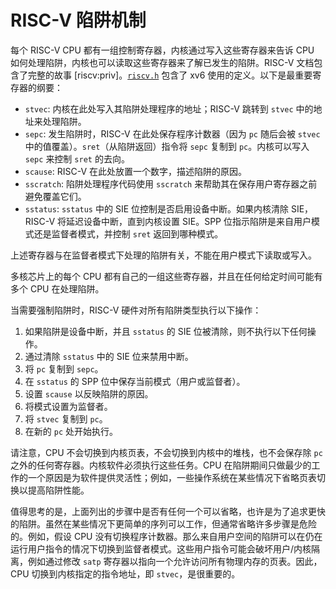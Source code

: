 # RISC-V 陷阱机制

每个 RISC-V CPU 都有一组控制寄存器，内核通过写入这些寄存器来告诉 CPU 如何处理陷阱，内核也可以读取这些寄存器来了解已发生的陷阱。RISC-V 文档包含了完整的故事 [riscv:priv]。[`riscv.h`](/source/xv6-riscv/kernel/riscv.h.md) 包含了 xv6 使用的定义。以下是最重要寄存器的纲要：

*   `stvec`: 内核在此处写入其陷阱处理程序的地址；RISC-V 跳转到 `stvec` 中的地址来处理陷阱。
*   `sepc`: 发生陷阱时，RISC-V 在此处保存程序计数器（因为 `pc` 随后会被 `stvec` 中的值覆盖）。`sret`（从陷阱返回）指令将 `sepc` 复制到 `pc`。内核可以写入 `sepc` 来控制 `sret` 的去向。
*   `scause`: RISC-V 在此处放置一个数字，描述陷阱的原因。
*   `sscratch`: 陷阱处理程序代码使用 `sscratch` 来帮助其在保存用户寄存器之前避免覆盖它们。
*   `sstatus`: `sstatus` 中的 SIE 位控制是否启用设备中断。如果内核清除 SIE，RISC-V 将延迟设备中断，直到内核设置 SIE。SPP 位指示陷阱是来自用户模式还是监督者模式，并控制 `sret` 返回到哪种模式。

上述寄存器与在监督者模式下处理的陷阱有关，不能在用户模式下读取或写入。

多核芯片上的每个 CPU 都有自己的一组这些寄存器，并且在任何给定时间可能有多个 CPU 在处理陷阱。

当需要强制陷阱时，RISC-V 硬件对所有陷阱类型执行以下操作：

1.  如果陷阱是设备中断，并且 `sstatus` 的 SIE 位被清除，则不执行以下任何操作。
2.  通过清除 `sstatus` 中的 SIE 位来禁用中断。
3.  将 `pc` 复制到 `sepc`。
4.  在 `sstatus` 的 SPP 位中保存当前模式（用户或监督者）。
5.  设置 `scause` 以反映陷阱的原因。
6.  将模式设置为监督者。
7.  将 `stvec` 复制到 `pc`。
8.  在新的 `pc` 处开始执行。

请注意，CPU 不会切换到内核页表，不会切换到内核中的堆栈，也不会保存除 `pc` 之外的任何寄存器。内核软件必须执行这些任务。CPU 在陷阱期间只做最少的工作的一个原因是为软件提供灵活性；例如，一些操作系统在某些情况下省略页表切换以提高陷阱性能。

值得思考的是，上面列出的步骤中是否有任何一个可以省略，也许是为了追求更快的陷阱。虽然在某些情况下更简单的序列可以工作，但通常省略许多步骤是危险的。例如，假设 CPU 没有切换程序计数器。那么来自用户空间的陷阱可以在仍在运行用户指令的情况下切换到监督者模式。这些用户指令可能会破坏用户/内核隔离，例如通过修改 `satp` 寄存器以指向一个允许访问所有物理内存的页表。因此，CPU 切换到内核指定的指令地址，即 `stvec`，是很重要的。